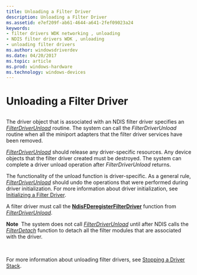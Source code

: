 ```yaml
---
title: Unloading a Filter Driver
description: Unloading a Filter Driver
ms.assetid: e7ef209f-ab61-4644-a641-2fef09023a24
keywords:
- filter drivers WDK networking , unloading
- NDIS filter drivers WDK , unloading
- unloading filter drivers
ms.author: windowsdriverdev
ms.date: 04/20/2017
ms.topic: article
ms.prod: windows-hardware
ms.technology: windows-devices
---
```


# Unloading a Filter Driver


## <a href="" id="ddk-unloading-a-filter-driver-ng"></a>


The driver object that is associated with an NDIS filter driver specifies an [*FilterDriverUnload*](https://msdn.microsoft.com/library/windows/hardware/ff549936) routine. The system can call the *FilterDriverUnload* routine when all the miniport adapters that the filter driver services have been removed.

[*FilterDriverUnload*](https://msdn.microsoft.com/library/windows/hardware/ff549936) should release any driver-specific resources. Any device objects that the filter driver created must be destroyed. The system can complete a driver unload operation after *FilterDriverUnload* returns.

The functionality of the unload function is driver-specific. As a general rule, [*FilterDriverUnload*](https://msdn.microsoft.com/library/windows/hardware/ff549936) should undo the operations that were performed during driver initialization. For more information about driver initialization, see [Initializing a Filter Driver](initializing-a-filter-driver.md).

A filter driver must call the [**NdisFDeregisterFilterDriver**](https://msdn.microsoft.com/library/windows/hardware/ff561800) function from [*FilterDriverUnload*](https://msdn.microsoft.com/library/windows/hardware/ff549936).

**Note**  The system does not call [*FilterDriverUnload*](https://msdn.microsoft.com/library/windows/hardware/ff549936) until after NDIS calls the [*FilterDetach*](https://msdn.microsoft.com/library/windows/hardware/ff549918) function to detach all the filter modules that are associated with the driver.

 

For more information about unloading filter drivers, see [Stopping a Driver Stack](stopping-a-driver-stack.md).

 

 





